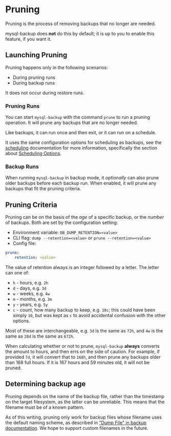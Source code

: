 # Pruning

Pruning is the process of removing backups that no longer are needed.

mysql-backup does **not** do this by default; it is up to you to enable this feature, if you want it.

## Launching Pruning

Pruning happens only in the following scenarios:

* During pruning runs
* During backup runs

It does not occur during restore runs.

### Pruning Runs

You can start `mysql-backup` with the command `prune` to run a pruning operation. It will prune any backups that are no longer needed.

Like backups, it can run once and then exit, or it can run on a schedule.

It uses the same configuration options for scheduling as backups, see the [scheduling](./scheduling.md) documentation for more information,
specifically the section about [Scheduling Options](./scheduling.md#scheduling-options).

### Backup Runs

When running `mysql-backup` in backup mode, it _optionally_ can also prune older backups before each backup run.
When enabled, it will prune any backups that fit the pruning criteria.

## Pruning Criteria

Pruning can be on the basis of the _age_ of a specific backup, or the _number_ of backups. Both are set by the configuration setting:

* Environment variable: `DB_DUMP_RETENTION=<value>`
* CLI flag: `dump --retention=<value>` or `prune --retention=<value>`
* Config file:
```yaml
prune:
    retention: <value>
```

The value of retention always is an integer followed by a letter. The letter can one of:

* `h` - hours, e.g. `2h`
* `d` - days, e.g. `3d`
* `w` - weeks, e.g. `4w`
* `m` - months, e.g. `3m`
* `y` - years, e.g. `5y`
* `c` - count, how many backup to keep, e.g. `10c`; this could have been simply `10`, but was kept as `c` to avoid accidental confusion with the other options.

Most of these are interchangeable, e.g. `3d` is the same as `72h`, and `4w` is the same as `28d` is the same as `672h`.

When calculating whether or not to prune, `mysql-backup` __always__ converts the amount to hours, and then errs on the side of caution.
For example, if provided `7d`, it will convert that to `168h`, and then prune any backups older than 168 full hours. If it is 167 hours and 59 minutes old, it
will not be pruned.

## Determining backup age

Pruning depends on the name of the backup file, rather than the timestamp on the target filesystem, as the latter can be unreliable.
This means that the filename must be of a known pattern.

As of this writing, pruning only work for backup files whose filename uses the default naming scheme, as described in
["Dump File" in backup documentation](./backup.md#dump-file). We hope to support custom filenames in the future.
